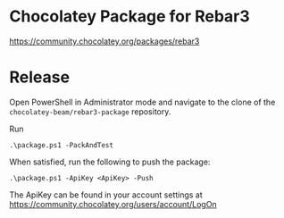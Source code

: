 # Chocolatey Package for Rebar3

https://community.chocolatey.org/packages/rebar3

# Release

Open PowerShell in Administrator mode and navigate to the clone of the  `chocolatey-beam/rebar3-package` repository.

Run

```
.\package.ps1 -PackAndTest
```

When satisfied, run the following to push the package:

```
.\package.ps1 -ApiKey <ApiKey> -Push

```

The ApiKey can be found in your account settings at https://community.chocolatey.org/users/account/LogOn
